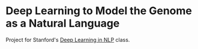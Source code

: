 # Deep Learning to Model the Genome as a Natural Language

Project for Stanford's [Deep Learning in NLP](http://cs224d.stanford.edu/) class.